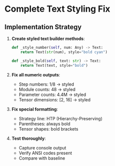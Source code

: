 # Complete Text Styling Fix

## Implementation Strategy

1. **Create styled text builder methods**:
   ```python
   def _style_number(self, num: Any) -> Text:
       return Text(str(num), style="bold cyan")
   
   def _style_bold(self, text: str) -> Text:
       return Text(text, style="bold")
   ```

2. **Fix all numeric outputs**:
   - Step numbers: 1/8 -> styled
   - Module counts: 48 -> styled
   - Parameter counts: 4.4M -> styled
   - Tensor dimensions: [2, 16] -> styled

3. **Fix special formatting**:
   - Strategy line: HTP (Hierarchy-Preserving)
   - Parentheses: always bold
   - Tensor shapes: bold brackets

4. **Test thoroughly**:
   - Capture console output
   - Verify ANSI codes present
   - Compare with baseline
